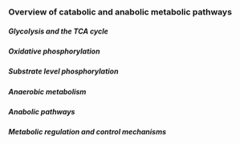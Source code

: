 ### Overview of catabolic and anabolic metabolic pathways

##### Glycolysis and the TCA cycle
##### Oxidative phosphorylation
##### Substrate level phosphorylation
##### Anaerobic metabolism
##### Anabolic pathways
##### Metabolic regulation and control mechanisms
